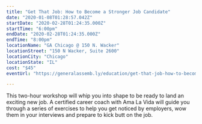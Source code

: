 ```yaml
---
title: "Get That Job: How to Become a Stronger Job Candidate"
date: "2020-01-08T01:28:57.042Z"
startDate: "2020-02-28T01:24:35.000Z"
startTime: "6:00pm"
endDate: "2020-02-28T01:24:35.000Z"
endTime: "8:00pm"
locationName: "GA Chicago @ 150 N. Wacker"
locationStreet: "150 N Wacker, Suite 2600"
locationCity: "Chicago"
locationState: "IL"
cost: "$45"
eventUrl: "https://generalassemb.ly/education/get-that-job-how-to-become-a-stronger-job-candidate/chicago/95857"

---
```


This two-hour workshop will whip you into shape to be ready to land an exciting new job. A certified career coach with Ama La Vida will guide you through a series of exercises to help you get noticed by employers, wow them in your interviews and prepare to kick butt on the job.

